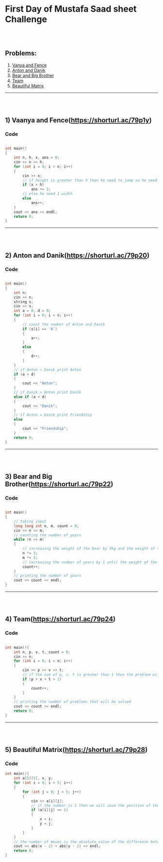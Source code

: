 # First Day of Mustafa Saad sheet Challenge

<br><br>

## Problems:

1. [Vanya and Fence](https://shorturl.ac/79p1y)
2. [Anton and Danik](https://shorturl.ac/79p20)
3. [Bear and Big Brother](https://shorturl.ac/79p22)
4. [Team](https://shorturl.ac/79p24)
5. [Beautiful Matrix](https://shorturl.ac/79p28)

<hr>

<br><br>

## 1)  Vaanya and Fence(https://shorturl.ac/79p1y)

### Code


```cpp

int main()
{
    int n, h, x, ans = 0;
    cin >> n >> h;
    for (int i = 0; i < n; i++)
    {
        cin >> x;
        // if height is greater than h then he need to jump so he need 2 width
        if (x > h)
            ans += 2;
        // else he need 1 width
        else
            ans++;
    }
    cout << ans << endl;
    return 0;
}
```

<hr>

<br><br>

## 2)  Anton and Danik(https://shorturl.ac/79p20)

### Code

```cpp

int main()
{
    int n;
    cin >> n;
    string s;
    cin >> s;
    int a = 0, d = 0;
    for (int i = 0; i < n; i++)
    {
        // count the number of Anton and Danik
        if (s[i] == 'A')
        {
            a++;
        }
        else
        {
            d++;
        }
    }
    // if Anton > Danik print Anton
    if (a > d)
    {
        cout << "Anton";
    }
    // if Danik > Anton print Danik
    else if (a < d)
    {
        cout << "Danik";
    }
    // if Anton = Danik print Friendship
    else
    {
        cout << "Friendship";
    }
    return 0;
}
```

<hr>

<br><br>

## 3)  Bear and Big Brother(https://shorturl.ac/79p22)

### Code

```cpp

int main()
{
    // taking input
    long long int n, m, count = 0;
    cin >> n >> m;
    // counting the number of years
    while (n <= m)
    {
        // increasing the weight of the bear by 3kg and the weight of the brother by 2kg
        n *= 3;
        m *= 2;
        // increasing the number of years by 1 until the weight of the bear is greater than the weight of the brother
        count++;
    }
    // printing the number of years
    cout << count << endl;
}
```

<hr>

<br><br>

## 4)  Team(https://shorturl.ac/79p24)

### Code

```cpp

int main(){
    int n, p, v, t, count = 0;
    cin >> n;
    for (int i = 0; i < n; i++)
    {
        cin >> p >> v >> t;
        // if the sum of p, v, t is greater than 1 then the problem will be solved
        if (p + v + t > 1)
        {
            count++;
        }
    }
    // printing the number of problems that will be solved
    cout << count << endl;
    return 0;
}

```

<hr>

<br><br>

## 5)  Beautiful Matrix(https://shorturl.ac/79p28)

### Code

```cpp
int main(){
    int a[5][5], x, y;
    for (int i = 0; i < 5; i++)
    {
        for (int j = 0; j < 5; j++)
        {
            cin >> a[i][j];
            // if the number is 1 then we will save the position of the number
            if (a[i][j] == 1)
            {
                x = i;
                y = j;
            }
        }
    }
    // the number of moves is the absolute value of the difference between the position of the number and the center of the matrix
    cout << abs(x - 2) + abs(y - 2) << endl;
    return 0;
}

